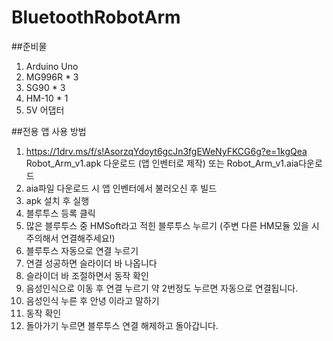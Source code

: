 # BluetoothRobotArm

##준비물

1. Arduino Uno
2. MG996R * 3
3. SG90 * 3
4. HM-10 * 1
5. 5V 어댑터

##전용 앱 사용 방법</br>
1. https://1drv.ms/f/s!AsorzqYdoyt6gcJn3fgEWeNyFKCG6g?e=1kgQea Robot_Arm_v1.apk 다운로드 (앱 인벤터로 제작) 또는 Robot_Arm_v1.aia다운로드
2. aia파일 다운로드 시 앱 인벤터에서 불러오신 후 빌드
3. apk 설치 후 실행
4. 블루투스 등록 클릭
5. 많은 블루투스 중 HMSoft라고 적힌 블루투스 누르기 (주변 다른 HM모듈 있을 시 주의해서 연결해주세요!)
6. 블루투스 자동으로 연결 누르기
7. 연결 성공하면 슬라이더 바 나옵니다
8. 슬라이더 바 조절하면서 동작 확인
9. 음성인식으로 이동 후 연결 누르기 약 2번정도 누르면 자동으로 연결됩니다.
10. 음성인식 누른 후 안녕 이라고 말하기
11. 동작 확인
12. 돌아가기 누르면 블루투스 연결 해제하고 돌아갑니다.
